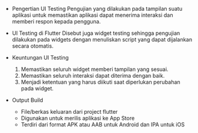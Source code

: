 - Pengertian UI Testing
  Pengujian yang dilakukan pada tampilan suatu aplikasi untuk memastikan aplikasi dapat menerima interaksi dan memberi respon kepada pengguna.

- UI Testing di Flutter
  Disebut juga widget testing sehingga pengujian dilakukan pada widgets dengan menuliskan script yang dapat dijalankan secara otomatis.

- Keuntungan UI Testing
  1) Memastikan seluruh widget memberi tampilan yang sesuai.
  2) Memastikan seluruh interaksi dapat diterima dengan baik.
  3) Menjadi ketentuan yang harus diikuti saat diperlukan perubahan pada widget.  

- Output Build 
  - File/berkas keluaran dari project flutter
  - Digunakan untuk merilis aplikasi ke App Store
  - Terdiri dari format APK atau AAB untuk Android dan IPA untuk iOS